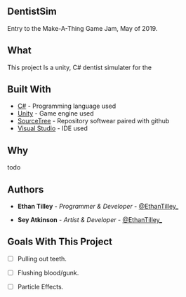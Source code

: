 ## DentistSim
Entry to the Make-A-Thing Game Jam, May of 2019.

## What
This project Is a unity, C# dentist simulater for the 

## Built With

* [C#](https://docs.microsoft.com/en-us/dotnet/csharp/) - Programming language used
* [Unity](https://unity.com/) - Game engine used
* [SourceTree](https://www.sourcetreeapp.com/) - Repository softwear paired with github
* [Visual Studio](https://visualstudio.microsoft.com/) - IDE used

## Why
todo

## Authors

* **Ethan Tilley** - *Programmer & Developer* - [@EthanTilley_](https://twitter.com/EthanTilley_)

* **Sey Atkinson** - *Artist & Developer* - [@EthanTilley_](https://twitter.com/EthanTilley_)

## Goals With This Project
- [ ] Pulling out teeth.
- [ ] Flushing blood/gunk.
- [ ] Particle Effects.

